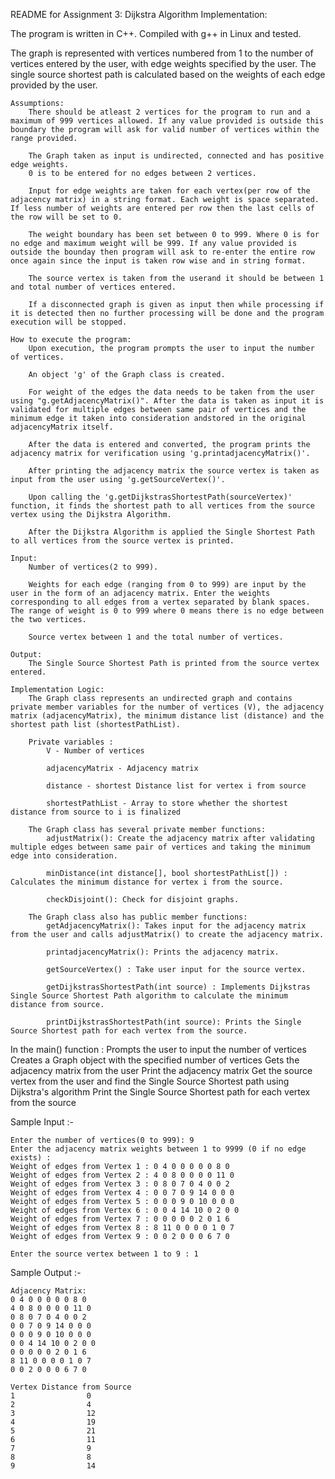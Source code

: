 README for Assignment 3: Dijkstra Algorithm Implementation:

The program is written in C++. Compiled with g++ in Linux and tested.

The graph is represented with vertices numbered from 1 to the number of vertices entered by the user, with edge weights specified by the user.
The single source shortest path is calculated based on the weights of each edge provided by the user.

    Assumptions:
        There should be atleast 2 vertices for the program to run and a maximum of 999 vertices allowed. If any value provided is outside this boundary the program will ask for valid number of vertices within the range provided.

        The Graph taken as input is undirected, connected and has positive edge weights.
        0 is to be entered for no edges between 2 vertices.

        Input for edge weights are taken for each vertex(per row of the adjacency matrix) in a string format. Each weight is space separated. If less number of weights are entered per row then the last cells of the row will be set to 0.

        The weight boundary has been set between 0 to 999. Where 0 is for no edge and maximum weight will be 999. If any value provided is outside the bounday then program will ask to re-enter the entire row once again since the input is taken row wise and in string format.

    	The source vertex is taken from the userand it should be between 1 and total number of vertices entered.

        If a disconnected graph is given as input then while processing if it is detected then no further processing will be done and the program execution will be stopped.

    How to execute the program:
    	Upon execution, the program prompts the user to input the number of vertices.

        An object 'g' of the Graph class is created.

        For weight of the edges the data needs to be taken from the user using "g.getAdjacencyMatrix()". After the data is taken as input it is validated for multiple edges between same pair of vertices and the minimum edge it taken into consideration andstored in the original adjacencyMatrix itself.

        After the data is entered and converted, the program prints the adjacency matrix for verification using 'g.printadjacencyMatrix()'.

    	After printing the adjacency matrix the source vertex is taken as input from the user using 'g.getSourceVertex()'.

        Upon calling the 'g.getDijkstrasShortestPath(sourceVertex)' function, it finds the shortest path to all vertices from the source vertex using the Dijkstra Algorithm.

        After the Dijkstra Algorithm is applied the Single Shortest Path to all vertices from the source vertex is printed.

    Input:
        Number of vertices(2 to 999).

        Weights for each edge (ranging from 0 to 999) are input by the user in the form of an adjacency matrix. Enter the weights corresponding to all edges from a vertex separated by blank spaces. The range of weight is 0 to 999 where 0 means there is no edge between the two vertices.

    	Source vertex between 1 and the total number of vertices.

    Output:
        The Single Source Shortest Path is printed from the source vertex entered.

    Implementation Logic:
        The Graph class represents an undirected graph and contains private member variables for the number of vertices (V), the adjacency matrix (adjacencyMatrix), the minimum distance list (distance) and the shortest path list (shortestPathList).

    	Private variables :
    		V - Number of vertices

    		adjacencyMatrix - Adjacency matrix

    		distance - shortest Distance list for vertex i from source

    		shortestPathList - Array to store whether the shortest distance from source to i is finalized

    	The Graph class has several private member functions:
    		adjustMatrix(): Create the adjacency matrix after validating multiple edges between same pair of vertices and taking the minimum edge into consideration.

    		minDistance(int distance[], bool shortestPathList[]) : Calculates the minimum distance for vertex i from the source.

    		checkDisjoint(): Check for disjoint graphs.

    	The Graph class also has public member functions:
    		getAdjacencyMatrix(): Takes input for the adjacency matrix from the user and calls adjustMatrix() to create the adjacency matrix.

    		printadjacencyMatrix(): Prints the adjacency matrix.

    		getSourceVertex() : Take user input for the source vertex.

    		getDijkstrasShortestPath(int source) : Implements Dijkstras Single Source Shortest Path algorithm to calculate the minimum distance from source.

    		printDijkstrasShortestPath(int source): Prints the Single Source Shortest path for each vertex from the source.

In the main() function :
Prompts the user to input the number of vertices
Creates a Graph object with the specified number of vertices
Gets the adjacency matrix from the user
Print the adjacency matrix
Get the source vertex from the user and find the Single Source Shortest path using Dijkstra's algorithm
Print the Single Source Shortest path for each vertex from the source

Sample Input :-

    Enter the number of vertices(0 to 999): 9
    Enter the adjacency matrix weights between 1 to 9999 (0 if no edge exists) :
    Weight of edges from Vertex 1 : 0 4 0 0 0 0 0 8 0
    Weight of edges from Vertex 2 : 4 0 8 0 0 0 0 11 0
    Weight of edges from Vertex 3 : 0 8 0 7 0 4 0 0 2
    Weight of edges from Vertex 4 : 0 0 7 0 9 14 0 0 0
    Weight of edges from Vertex 5 : 0 0 0 9 0 10 0 0 0
    Weight of edges from Vertex 6 : 0 0 4 14 10 0 2 0 0
    Weight of edges from Vertex 7 : 0 0 0 0 0 2 0 1 6
    Weight of edges from Vertex 8 : 8 11 0 0 0 0 1 0 7
    Weight of edges from Vertex 9 : 0 0 2 0 0 0 6 7 0

    Enter the source vertex between 1 to 9 : 1

Sample Output :-

    Adjacency Matrix:
    0 4 0 0 0 0 0 8 0
    4 0 8 0 0 0 0 11 0
    0 8 0 7 0 4 0 0 2
    0 0 7 0 9 14 0 0 0
    0 0 0 9 0 10 0 0 0
    0 0 4 14 10 0 2 0 0
    0 0 0 0 0 2 0 1 6
    8 11 0 0 0 0 1 0 7
    0 0 2 0 0 0 6 7 0

    Vertex Distance from Source
    1                0
    2                4
    3                12
    4                19
    5                21
    6                11
    7                9
    8                8
    9                14
